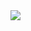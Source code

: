 <a href="https://github.com/RafCarrasco/github-readme-stats">
  <img align="center" src="https://github-readme-stats.vercel.app/api?username=RafCarrasco&show_icons=true&theme=dark">
</a>
